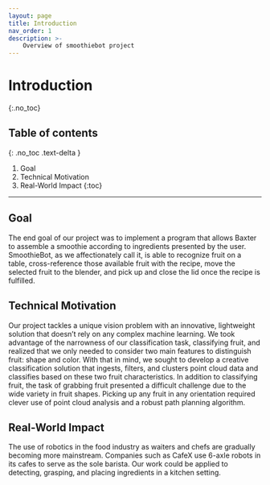 ```yaml
---
layout: page
title: Introduction
nav_order: 1
description: >-
    Overview of smoothiebot project
---
```


# Introduction
{:.no_toc}

## Table of contents
{: .no_toc .text-delta }

1. Goal
2. Technical Motivation
3. Real-World Impact
{:toc}

---

## Goal

The end goal of our project was to implement a program that allows Baxter to assemble a smoothie according to ingredients presented by the user. SmoothieBot, as we affectionately call it, is able to recognize fruit on a table, cross-reference those available fruit with the recipe, move the selected fruit to the blender, and pick up and close the lid once the recipe is fulfilled.

## Technical Motivation
Our project tackles a unique vision problem with an innovative, lightweight solution that doesn’t rely on any complex machine learning. We took advantage of the narrowness of our classification task, classifying fruit, and realized that we only needed to consider two main features to distinguish fruit: shape and color. With that in mind, we sought to develop a creative classification solution that ingests, filters, and clusters point cloud data and classifies based on these two fruit characteristics. In addition to classifying fruit, the task of grabbing fruit presented a difficult challenge due to the wide variety in fruit shapes. Picking up any fruit in any orientation required clever use of point cloud analysis and a robust path planning algorithm.

## Real-World Impact
The use of robotics in the food industry as waiters and chefs are gradually becoming more mainstream. Companies such as CafeX use 6-axle robots in its cafes to serve as the sole barista. Our work could be applied to detecting, grasping, and placing ingredients in a kitchen setting.
